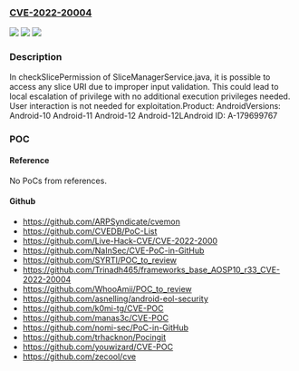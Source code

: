 ### [CVE-2022-20004](https://cve.mitre.org/cgi-bin/cvename.cgi?name=CVE-2022-20004)
![](https://img.shields.io/static/v1?label=Product&message=Android&color=blue)
![](https://img.shields.io/static/v1?label=Version&message=n%2Fa&color=blue)
![](https://img.shields.io/static/v1?label=Vulnerability&message=Elevation%20of%20privilege&color=brighgreen)

### Description

In checkSlicePermission of SliceManagerService.java, it is possible to access any slice URI due to improper input validation. This could lead to local escalation of privilege with no additional execution privileges needed. User interaction is not needed for exploitation.Product: AndroidVersions: Android-10 Android-11 Android-12 Android-12LAndroid ID: A-179699767

### POC

#### Reference
No PoCs from references.

#### Github
- https://github.com/ARPSyndicate/cvemon
- https://github.com/CVEDB/PoC-List
- https://github.com/Live-Hack-CVE/CVE-2022-2000
- https://github.com/NaInSec/CVE-PoC-in-GitHub
- https://github.com/SYRTI/POC_to_review
- https://github.com/Trinadh465/frameworks_base_AOSP10_r33_CVE-2022-20004
- https://github.com/WhooAmii/POC_to_review
- https://github.com/asnelling/android-eol-security
- https://github.com/k0mi-tg/CVE-POC
- https://github.com/manas3c/CVE-POC
- https://github.com/nomi-sec/PoC-in-GitHub
- https://github.com/trhacknon/Pocingit
- https://github.com/youwizard/CVE-POC
- https://github.com/zecool/cve

